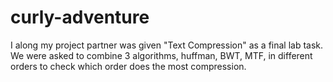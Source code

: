 # curly-adventure
I along my project partner was given "Text Compression" as a final lab task. We were asked to combine 3 algorithms, huffman, BWT, MTF, in different orders to check which order does the most compression. 

